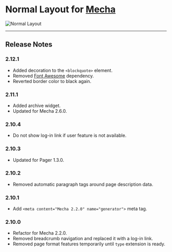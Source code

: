 Normal Layout for [Mecha](https://github.com/mecha-cms/mecha)
=============================================================

![Normal Layout](https://user-images.githubusercontent.com/1669261/72040434-19c83800-32db-11ea-92e1-fce19cdc0630.png)

---

Release Notes
-------------

### 2.12.1

 - Added decoration to the `<blockquote>` element.
 - Removed [Font Awesome](https://fontawesome.com) dependency.
 - Reverted border color to black again.

### 2.11.1

 - Added archive widget.
 - Updated for Mecha 2.6.0.

### 2.10.4

 - Do not show log-in link if user feature is not available.

### 2.10.3

 - Updated for Pager 1.3.0.

### 2.10.2

 - Removed automatic paragraph tags around page description data.

### 2.10.1

 - Add `<meta content="Mecha 2.2.0" name="generator">` meta tag.

### 2.10.0

 - Refactor for Mecha 2.2.0.
 - Removed breadcrumb navigation and replaced it with a log-in link.
 - Removed page format features temporarily until `type` extension is ready.